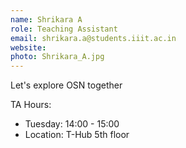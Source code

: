 ```yaml
---
name: Shrikara A
role: Teaching Assistant
email: shrikara.a@students.iiit.ac.in
website:
photo: Shrikara_A.jpg
---
```


Let's explore OSN together

TA Hours: 
- Tuesday: 14:00 - 15:00
- Location: T-Hub 5th floor
